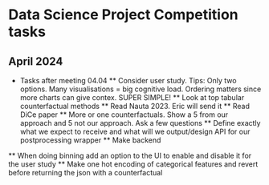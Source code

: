 # Data Science Project Competition tasks

## April 2024
* Tasks after meeting 04.04
** Consider user study. 
Tips: Only two options. Many visualisations = big cognitive load. Ordering matters since more charts can give contex. SUPER SIMPLE!
** Look at top tabular counterfactual methods
** Read Nauta 2023. Eric will send it
** Read DiCe paper
** More or one counterfactuals. Show a 5 from our approach and 5 not our approach. Ask a few questions
** Define exactly what we expect to receive and what will we output/design API for our postprocessing wrapper
** Make backend

** When doing binning add an option to the UI to enable and disable it for the user study
** Make one hot encoding of categorical features and revert before returning the json with a counterfactual
